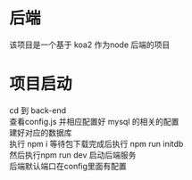 # 后端
该项目是一个基于 koa2 作为node 后端的项目  
# 项目启动
cd 到 back-end  
查看config.js 并相应配置好 mysql 的相关的配置  
建好对应的数据库  
执行 npm i 等待包下载完成后执行 npm run initdb   
然后执行npm run dev 启动后端服务   
后端默认端口在config里面有配置


